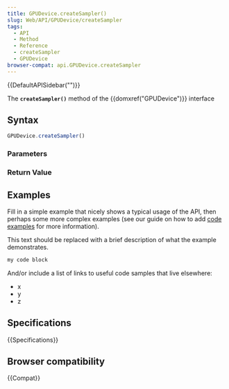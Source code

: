 ```yaml
---
title: GPUDevice.createSampler()
slug: Web/API/GPUDevice/createSampler
tags:
  - API
  - Method
  - Reference
  - createSampler
  - GPUDevice
browser-compat: api.GPUDevice.createSampler
---
```

{{DefaultAPISidebar("")}}

The **`createSampler()`** method of the {{domxref("GPUDevice")}} interface 

## Syntax

```js
GPUDevice.createSampler()
```

### Parameters



### Return Value



## Examples

Fill in a simple example that nicely shows a typical usage of the API, then perhaps some more complex examples (see our guide on how to add [code examples](/en-US/docs/MDN/Contribute/Structures/Code_examples) for more information).

This text should be replaced with a brief description of what the example demonstrates.

```js
my code block
```

And/or include a list of links to useful code samples that live elsewhere:

*   x
*   y
*   z

## Specifications

{{Specifications}}

## Browser compatibility

{{Compat}}

